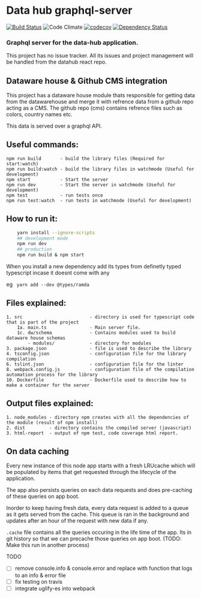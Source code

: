 # Data hub graphql-server

[![Build Status](https://travis-ci.org/devinit/datahub-api.svg?branch=master)](https://travis-ci.org/devinit/datahub-api)
![Code Climate](https://codeclimate.com/github/devinit/datahub-api.svg)
[![codecov](https://codecov.io/gh/devinit/datahub-api/branch/master/graph/badge.svg)](https://codecov.io/gh/devinit/datahub-api)
[![Dependency Status](https://gemnasium.com/badges/github.com/devinit/datahub-api.svg)](https://gemnasium.com/github.com/devinit/datahub-api)

### Graphql server for the data-hub application.

This project has no issue tracker. All its issues and project management will be handled from the datahub react repo.

Dataware house & Github CMS integration
-----
This project has a dataware house module thats responsible for getting data from the datawarehouse and merge it with refrence data from a github repo acting as a CMS. 
The github repo (cms) contains refrence files such as colors, country names etc.

This data is served over a graphql API.


Useful commands:
----
    npm run build       - build the library files (Required for start:watch)
    npm run build:watch - build the library files in watchmode (Useful for development)
    npm start           - Start the server
    npm run dev         - Start the server in watchmode (Useful for development)
    npm test            - run tests once
    npm run test:watch  - run tests in watchmode (Useful for development)

How to run it:
----
```bash
    yarn install --ignore-scripts
    ## development mode
    npm run dev
    ## production
    npm run build & npm start
```

When you install a new dependency add its types from definetly typed typescript incase it doesnt come with any

eg ```  yarn add --dev @types/ramda ```

Files explained:
----
    1. src                         - directory is used for typescript code that is part of the project
        1a. main.ts                - Main server file.
        1c. dw/schema              - Contains modules used to build dataware house schemas
            - modules/             - directory for modules
    3. package.json                - file is used to describe the library
    4. tsconfig.json               - configuration file for the library compilation
    6. tslint.json                 - configuration file for the linter
    8. webpack.config.js           - configuration file of the compilation automation process for the library
    10. Dockerfile                 - Dockerfile used to describe how to make a container for the server


Output files explained:
----
    1. node_modules - directory npm creates with all the dependencies of the module (result of npm install)
    2. dist         - directory contains the compiled server (javascript)
    3. html-report  - output of npm test, code coverage html report.

On data caching
-----

Every new instance of this node app starts with a fresh LRUcache which will be populated by items that get requested through the lifecycle of the application.

The app also persists queries on each data requests and does pre-caching of these queries on app boot.

Inorder to keep having fresh data, every data request is added to a queue as it gets served from the cache. This queue is ran in the background and updates after an hour of the request with new data if any.

```.cache```  file contains all the queries occuring in the life time of the app. Its in git history so that we can precache those queries on app boot. (TODO: Make this run in another process)

TODO
- [ ] remove console.info & console.error and replace with function that logs to an info & error file
- [ ] fix testing on travis
- [ ] integrate uglify-es into webpack